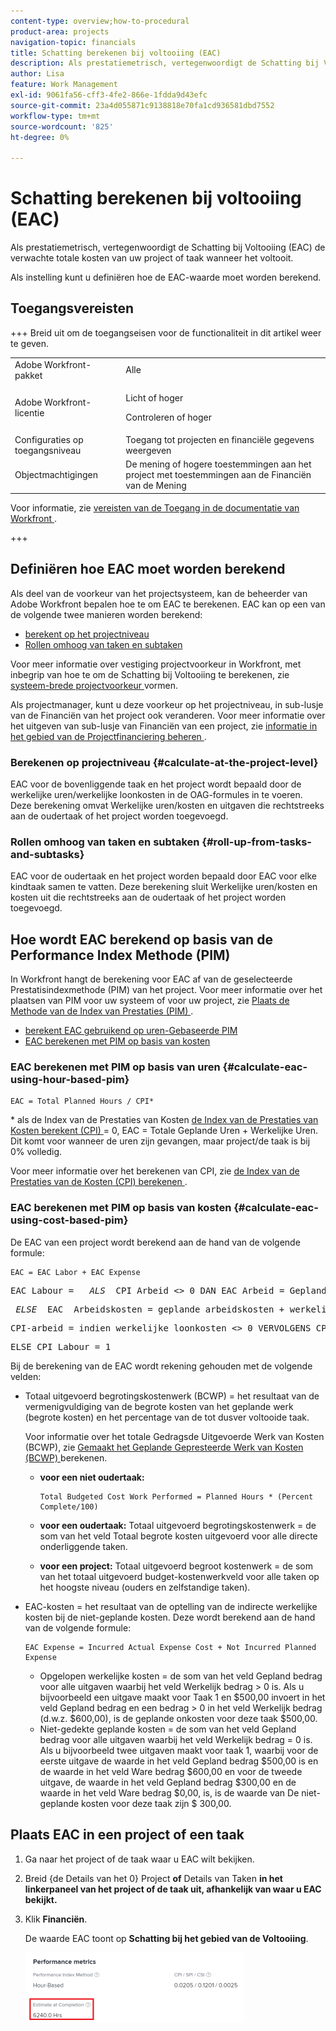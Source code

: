 ```yaml
---
content-type: overview;how-to-procedural
product-area: projects
navigation-topic: financials
title: Schatting berekenen bij voltooiing (EAC)
description: Als prestatiemetrisch, vertegenwoordigt de Schatting bij Voltooiing (EAC) de verwachte totale kosten van uw project of taak wanneer het voltooit.
author: Lisa
feature: Work Management
exl-id: 9061fa56-cff3-4fe2-866e-1fdda9d43efc
source-git-commit: 23a4d055871c9138818e70fa1cd936581dbd7552
workflow-type: tm+mt
source-wordcount: '825'
ht-degree: 0%

---
```


# Schatting berekenen bij voltooiing (EAC)

<!--
<p data-mc-conditions="QuicksilverOrClassic.Draft mode">(NOTE: Linked to the product. Do not change link!) </p>
-->

Als prestatiemetrisch, vertegenwoordigt de Schatting bij Voltooiing (EAC) de verwachte totale kosten van uw project of taak wanneer het voltooit.

Als instelling kunt u definiëren hoe de EAC-waarde moet worden berekend. 

## Toegangsvereisten

+++ Breid uit om de toegangseisen voor de functionaliteit in dit artikel weer te geven.

<table style="table-layout:auto"> 
 <col> 
 <col> 
 <tbody> 
  <tr> 
   <td>Adobe Workfront-pakket</td> 
   <td>Alle</td> 
  </tr> 
  <tr> 
   <td>Adobe Workfront-licentie</td> 
   <td>
   <p>Licht of hoger</p>
   <p>Controleren of hoger</p></td>  
  </tr> 
  <tr> 
   <td>Configuraties op toegangsniveau</td> 
   <td>Toegang tot projecten en financiële gegevens weergeven</td> 
  </tr> 
  <tr> 
   <td>Objectmachtigingen</td> 
   <td>De mening of hogere toestemmingen aan het project met toestemmingen aan de Financiën van de Mening</td> 
  </tr> 
 </tbody> 
</table>

Voor informatie, zie [ vereisten van de Toegang in de documentatie van Workfront ](/help/quicksilver/administration-and-setup/add-users/access-levels-and-object-permissions/access-level-requirements-in-documentation.md).

+++

## Definiëren hoe EAC moet worden berekend

Als deel van de voorkeur van het projectsysteem, kan de beheerder van Adobe Workfront bepalen hoe te om EAC te berekenen. EAC kan op een van de volgende twee manieren worden berekend:

* [ berekent op het projectniveau ](#calculate-at-the-project-level)
* [Rollen omhoog van taken en subtaken](#roll-up-from-tasks-and-subtasks)

Voor meer informatie over vestiging projectvoorkeur in Workfront, met inbegrip van hoe te om de Schatting bij Voltooiing te berekenen, zie [ systeem-brede projectvoorkeur ](../../../administration-and-setup/set-up-workfront/configure-system-defaults/set-project-preferences.md) vormen.

Als projectmanager, kunt u deze voorkeur op het projectniveau, in sub-lusje van de Financiën van het project ook veranderen. Voor meer informatie over het uitgeven van sub-lusje van Financiën van een project, zie [ informatie in het gebied van de Projectfinanciering beheren ](../../../manage-work/projects/project-finances/manage-project-finance-area.md).

### Berekenen op projectniveau {#calculate-at-the-project-level}

EAC voor de bovenliggende taak en het project wordt bepaald door de werkelijke uren/werkelijke loonkosten in de OAG-formules in te voeren. Deze berekening omvat Werkelijke uren/kosten en uitgaven die rechtstreeks aan de oudertaak of het project worden toegevoegd.

### Rollen omhoog van taken en subtaken {#roll-up-from-tasks-and-subtasks}

EAC voor de oudertaak en het project worden bepaald door EAC voor elke kindtaak samen te vatten. Deze berekening sluit Werkelijke uren/kosten en kosten uit die rechtstreeks aan de oudertaak of het project worden toegevoegd.

## Hoe wordt EAC berekend op basis van de Performance Index Methode (PIM)

In Workfront hangt de berekening voor EAC af van de geselecteerde Prestatisindexmethode (PIM) van het project. Voor meer informatie over het plaatsen van PIM voor uw systeem of voor uw project, zie [ Plaats de Methode van de Index van Prestaties (PIM) ](../../../manage-work/projects/project-finances/set-pim.md).

* [ berekent EAC gebruikend op uren-Gebaseerde PIM ](#calculate-eac-using-hour-based-pim)
* [EAC berekenen met PIM op basis van kosten](#calculate-eac-using-cost-based-pim)

### EAC berekenen met PIM op basis van uren {#calculate-eac-using-hour-based-pim}

```
EAC = Total Planned Hours / CPI*
```

&#42; als de Index van de Prestaties van Kosten [ de Index van de Prestaties van Kosten berekent (CPI) ](../../../manage-work/projects/project-finances/calculate-cpi.md) = 0, EAC = Totale Geplande Uren + Werkelijke Uren. Dit komt voor wanneer de uren zijn gevangen, maar project/de taak is bij 0% volledig.

Voor meer informatie over het berekenen van CPI, zie [ de Index van de Prestaties van de Kosten (CPI) berekenen ](../../../manage-work/projects/project-finances/calculate-cpi.md).

### EAC berekenen met PIM op basis van kosten {#calculate-eac-using-cost-based-pim}

De EAC van een project wordt berekend aan de hand van de volgende formule:

```
EAC = EAC Labor + EAC Expense 
```

<pre>EAC Labour =  <em> ALS </em> CPI Arbeid &lt;&gt; 0 DAN EAC Arbeid = Geplande Arbeidskosten/CPI Arbeid</pre><pre><em> ELSE </em> EAC  Arbeidskosten = geplande arbeidskosten + werkelijke loonkosten</pre><pre>CPI-arbeid = indien werkelijke loonkosten &lt;&gt; 0 VERVOLGENS CPI-arbeid = TotalBudgetedCostWorkPerformance / Werkelijke loonkosten</pre><pre>ELSE CPI Labour = 1 </pre>Bij de berekening van de EAC wordt rekening gehouden met de volgende velden:

* Totaal uitgevoerd begrotingskostenwerk (BCWP) = het resultaat van de vermenigvuldiging van de begrote kosten van het geplande werk (begrote kosten) en het percentage van de tot dusver voltooide taak.

  Voor informatie over het totale Gedragsde Uitgevoerde Werk van Kosten (BCWP), zie [ Gemaakt het Geplande Gepresteerde Werk van Kosten (BCWP) ](../../../manage-work/projects/project-finances/calculate-bcwp.md) berekenen.

   * **voor een niet oudertaak:**

     ```
     Total Budgeted Cost Work Performed = Planned Hours * (Percent Complete/100)
     ```

   * **voor een oudertaak:**
Totaal uitgevoerd begrotingskostenwerk = de som van het veld Totaal begrote kosten uitgevoerd voor alle directe onderliggende taken.

   * **voor een project:**
Totaal uitgevoerd begroot kostenwerk = de som van het totaal uitgevoerd budget-kostenwerkveld voor alle taken op het hoogste niveau (ouders en zelfstandige taken). 

* EAC-kosten = het resultaat van de optelling van de indirecte werkelijke kosten bij de niet-geplande kosten. Deze wordt berekend aan de hand van de volgende formule:

  ```
  EAC Expense = Incurred Actual Expense Cost + Not Incurred Planned Expense
  ```

   * Opgelopen werkelijke kosten = de som van het veld Gepland bedrag voor alle uitgaven waarbij het veld Werkelijk bedrag > 0 is. Als u bijvoorbeeld een uitgave maakt voor Taak 1 en $500,00 invoert in het veld Gepland bedrag en een bedrag > 0 in het veld Werkelijk bedrag (d.w.z. $600,00), is de geplande onkosten voor deze taak $500,00.
   * Niet-gedekte geplande kosten = de som van het veld Gepland bedrag voor alle uitgaven waarbij het veld Werkelijk bedrag = 0 is. Als u bijvoorbeeld twee uitgaven maakt voor taak 1, waarbij voor de eerste uitgave de waarde in het veld Gepland bedrag $500,00 is en de waarde in het veld Ware bedrag $600,00 en voor de tweede uitgave, de waarde in het veld Gepland bedrag $300,00 en de waarde in het veld Ware bedrag $0,00, is, is de waarde van De niet-geplande kosten voor deze taak zijn $ 300,00. 

## Plaats EAC in een project of een taak

1. Ga naar het project of de taak waar u EAC wilt bekijken.
1. Breid {de Details van het 0} Project **of** Details van Taken **in het linkerpaneel van het project of de taak uit, afhankelijk van waar u EAC bekijkt.**

1. Klik **Financiën**. 

   De waarde EAC toont op **Schatting bij het gebied van de Voltooiing**.

   ![ EAC op project ](assets/eac-highlighted-on-project-350x112.png)
